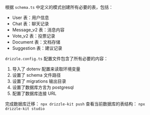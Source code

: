 根据 `schema.ts` 中定义的模式创建所有必要的表，包括：
- User 表：用户信息
- Chat 表：聊天记录
- Message_v2 表：消息内容
- Vote_v2 表：投票记录
- Document 表：文档存储
- Suggestion 表：建议记录

 `drizzle.config.ts` 配置文件包含了所有必要的内容：
1. 导入了 dotenv 配置来读取环境变量
2. 设置了 schema 文件路径
3. 设置了 migrations 输出目录
4. 设置了数据库方言为 postgresql
5. 配置了数据库连接 URL

完成数据库迁移：
`npx drizzle-kit push`
查看当前数据库的表结构：
`npx drizzle-kit studio`
